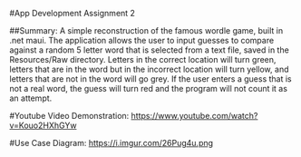 #App Development Assignment 2

##Summary:
A simple reconstruction of the famous wordle game, built in .net maui.
The application allows the user to input guesses to compare against a random 5 letter word that is selected from a text file, saved in the Resources/Raw directory.
Letters in the correct location will turn green, letters that are in the word but in the incorrect location will turn yellow, and letters that are not in the word will go grey.
If the user enters a guess that is not a real word, the guess will turn red and the program will not count it as an attempt.


#Youtube Video Demonstration:
https://www.youtube.com/watch?v=Kouo2HXhGYw

#Use Case Diagram:
https://i.imgur.com/26Pug4u.png 
